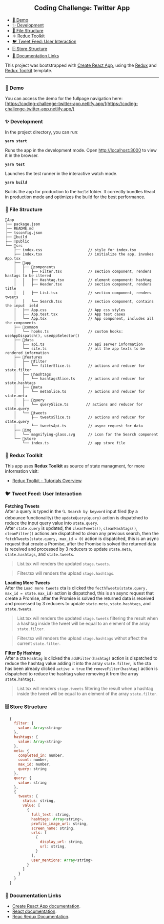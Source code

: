 <h2 align="center">Coding Challenge: Twitter App</h2>

- [🚀 Demo](#-demo)
- [✨ Development](#-development)
- [📁 File Structure](#-file-structure)
- [⚛️ Redux Toolkit](#-redux-toolkit)
- [🐦 Tweet Feed: User Interaction](#-tweet-feed-user-interaction)
- [🗄️ Store Structure](#-store-structure)
- [📑 Documentation Links](#-documentation-links)

This project was bootstrapped with [Create React App](https://github.com/facebook/create-react-app), using the [Redux](https://redux.js.org/) and [Redux Toolkit](https://redux-toolkit.js.org/) template.

---
### 🚀 Demo

You can access the demo for the fullpage navigation here:\
[https://coding-challenge-twitter-app.netlify.app/](https://coding-challenge-twitter-app.netlify.app/)
### ✨ Development

In the project directory, you can run:

**`yarn start`**

Runs the app in the development mode. Open [http://localhost:3000](http://localhost:3000) to view it in the browser.

**`yarn test`**

Launches the test runner in the interactive watch mode.<br />

**`yarn build`**

Builds the app for production to the `build` folder. It correctly bundles React in production mode and optimizes the build for the best performance.
### 📁 File Structure

```
📁App                                     
│── package.json
│── README.md
│── tsconfig.json
├── 📁build
├── 📁public
└── 📁src
    ├── index.css                     // style for index.tsx
    ├── index.tsx                     // initialize the app, invokes App.tsx
    ├── 📁app
    │   ├── 📁components
    │   │   ├── Filter.tsx            // section component, renders hastags to be iltered
    │   │   ├── Hashtag.tsx           // element component: hashtag
    │   │   ├── Header.tsx            // section component, renders title
    │   │   ├── List.tsx              // section component, renders tweets
    │   │   └── Search.tsx            // section component, contains the input  ield
    │   ├── App.css                   // App css styles
    │   ├── App.test.tsx              // App test cases
    │   └── App.tsx                   // App component, includes all the components
    ├── 📁common
    │   └── hooks.ts                  // custom hooks: useAppDispatch(), useAppSelector()
    ├── 📁data
    │   ├── api.ts                    // api server information
    │   └── site.ts                   // all the app texts to be rendered information
    ├── 📁features
    │   ├── 📁filter
    │   │   └── filterSlice.ts        // actions and reducer for state.filter
    │   ├── 📁hashtags
    │   │   └── hashtagsSlice.ts      // actions and reducer for state.hashtags
    │   ├── 📁meta
    │   │   └── metaSlice.ts          // actions and reducer for state.meta
    │   ├── 📁query
    │   │   └── querySlice.ts        // actions and reducer for state.query
    │   └── 📁tweets
    │       ├── tweetsSlice.ts        // actions and reducer for state.query
    │       └── tweetsApi.ts          // async request for data
    ├── 📁img
    │   └── magnifying-glass.svg      // icon for the Search component
    └── 📁store
        └── index.ts                  // app store file
```
### 📁 Redux Toolkit

This app uses **Redux Toolkit** as source of state managment, for more information visit:

- [Redux Toolkit - Tutorials Overview](https://redux-toolkit.js.org/tutorials/overview).
### 🐦 Tweet Feed: User Interaction

**Fetching Tweets**\
After a query is typed in the `🔍 Search by keyword` input filed (by a debounce functionality) the `updateQuery(query)` action is dispatched to reduce the input query value into `state.query`.\
After `state.query` is updated, the `cleanTweets()`, `cleanHashtags()`, `cleanFilter()` actions are dispatched to clean any previous search, then the `fetchTweets(state.query, max_id = 0)` action is dispatched, this is an async request that create a Promise, after the Promise is solved the returned data is received and processed by 3 reducers to update `state.meta`, `state.hashtags`, and `state.tweets`.

>List.tsx will renders the updated `stage.tweets`.

>Filter.tsx will renders the upload `stage.hashtags`.

**Loading More Tweets**\
After the `Load more tweets` cta is clicked the `fecthTweets(state.query, max_id = state.max_id)` action is dispatched, this is an async request that create a Promise, after the Promise is solved the returned data is received and processed by 3 reducers to update `state.meta`, `state.hashtags`, and `state.tweets`.

>List.tsx will renders the updated `stage.tweets` filtering the result when a hashtag inside the tweet will be equal to an element of the array `state.filter`.

>Filter.tsx will renders the upload `stage.hashtags` withot affect the current `state.filter`.

**Filter By Hashtag**\
After a cta `Hashtag` is clicked the `addFilter(hashtag)` action is dispatched to reduce the hashtag value adding it into the array `state.filter`, is the cta has been already clicked `active = true` the `removeFilter(hashtag)` action is dispatched to reduce the hashtag value removing it from the array `state.hahtags`.

>List.tsx will renders `stage.tweets` filtering the result when a hashtag inside the tweet will be equal to an element of the array `state.filter`.
### 🗄️ Store Structure

```javascript
  {
    filter: {
      value: Array<string>
    },
    hashtags: {
      value: Array<string>
    },
    meta: {
      completed_in: number,
      count: number,
      max_id: number,
      query: string
    },
    query: {
      value: string
    },
    {
      tweets: {
        status: string,
        value: [
          {
            full_text: string,
            hashtags: Array<string>,
            profile_image_url: string,
            screen_name: string,
            urls: [
              {
                display_url: string,
                url: string,
              }
            ],
            user_mentions: Array<string>
          }
        ]
      }
    }
  }
```
### 📑 Documentation Links

- [Create React App documentation](https://facebook.github.io/create-react-app/docs/getting-started).
- [React documentation](https://reactjs.org/).
- [Reac Redux Documentation](https://react-redux.js.org/introduction/getting-started).
